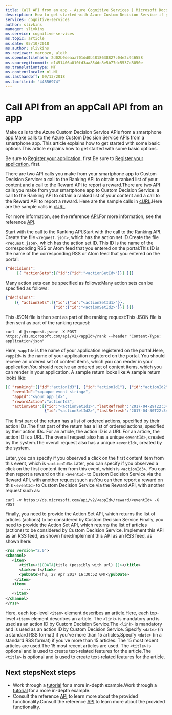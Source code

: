 ```yaml
---
title: Call API from an app - Azure Cognitive Services | Microsoft Docs
description: How to get started with Azure Custom Decision Service if you call the APIs from a smartphone app.
services: cognitive-services
author: slivkins
manager: slivkins
ms.service: cognitive-services
ms.topic: article
ms.date: 05/10/2018
ms.author: slivkins
ms.reviewer: marcozo, alekh
ms.openlocfilehash: 2d02b0deaaa701dd0b4818638827c04e2c946558
ms.sourcegitcommit: d1451406a010fd3aa854dc8e5b77dc5537d8050e
ms.translationtype: MT
ms.contentlocale: nl-NL
ms.lasthandoff: 09/13/2018
ms.locfileid: "44856974"
---
```

# <a name="call-api-from-an-app"></a><span data-ttu-id="867fe-103">Call API from an app</span><span class="sxs-lookup"><span data-stu-id="867fe-103">Call API from an app</span></span>

<span data-ttu-id="867fe-104">Make calls to the Azure Custom Decision Service APIs from a smartphone app.</span><span class="sxs-lookup"><span data-stu-id="867fe-104">Make calls to the Azure Custom Decision Service APIs from a smartphone app.</span></span> <span data-ttu-id="867fe-105">This article explains how to get started with some basic options.</span><span class="sxs-lookup"><span data-stu-id="867fe-105">This article explains how to get started with some basic options.</span></span>

<span data-ttu-id="867fe-106">Be sure to [Register your application](custom-decision-service-get-started-register.md), first.</span><span class="sxs-lookup"><span data-stu-id="867fe-106">Be sure to [Register your application](custom-decision-service-get-started-register.md), first.</span></span>

<span data-ttu-id="867fe-107">There are two API calls you make from your smartphone app to Custom Decision Service: a call to the Ranking API to obtain a ranked list of your content and a call to the Reward API to report a reward.</span><span class="sxs-lookup"><span data-stu-id="867fe-107">There are two API calls you make from your smartphone app to Custom Decision Service: a call to the Ranking API to obtain a ranked list of your content and a call to the Reward API to report a reward.</span></span> <span data-ttu-id="867fe-108">Here are the sample calls in [cURL](https://en.wikipedia.org/wiki/CURL).</span><span class="sxs-lookup"><span data-stu-id="867fe-108">Here are the sample calls in [cURL](https://en.wikipedia.org/wiki/CURL).</span></span>

<span data-ttu-id="867fe-109">For more information, see the reference [API](custom-decision-service-api-reference.md).</span><span class="sxs-lookup"><span data-stu-id="867fe-109">For more information, see the reference [API](custom-decision-service-api-reference.md).</span></span>

<span data-ttu-id="867fe-110">Start with the call to the Ranking API.</span><span class="sxs-lookup"><span data-stu-id="867fe-110">Start with the call to the Ranking API.</span></span> <span data-ttu-id="867fe-111">Create the file `<request.json>`, which has the action set ID.</span><span class="sxs-lookup"><span data-stu-id="867fe-111">Create the file `<request.json>`, which has the action set ID.</span></span> <span data-ttu-id="867fe-112">This ID is the name of the corresponding RSS or Atom feed that you entered on the portal:</span><span class="sxs-lookup"><span data-stu-id="867fe-112">This ID is the name of the corresponding RSS or Atom feed that you entered on the portal:</span></span>

```json
{"decisions":
     [{ "actionSets":[{"id":{"id":"<actionSetId>"}}] }]}
```

<span data-ttu-id="867fe-113">Many action sets can be specified as follows:</span><span class="sxs-lookup"><span data-stu-id="867fe-113">Many action sets can be specified as follows:</span></span>

```json
{"decisions":
    [{ "actionSets":[{"id":{"id":"<actionSetId1>"}},
                     {"id":{"id":"<actionSetId2>"}}] }]}
```

<span data-ttu-id="867fe-114">This JSON file is then sent as part of the ranking request:</span><span class="sxs-lookup"><span data-stu-id="867fe-114">This JSON file is then sent as part of the ranking request:</span></span>

```shell
curl -d @<request.json> -X POST https://ds.microsoft.com/api/v2/<appId>/rank --header "Content-Type: application/json"
```

<span data-ttu-id="867fe-115">Here, `<appId>` is the name of your application registered on the portal.</span><span class="sxs-lookup"><span data-stu-id="867fe-115">Here, `<appId>` is the name of your application registered on the portal.</span></span> <span data-ttu-id="867fe-116">You should receive an ordered set of content items, which you can render in your application.</span><span class="sxs-lookup"><span data-stu-id="867fe-116">You should receive an ordered set of content items, which you can render in your application.</span></span> <span data-ttu-id="867fe-117">A sample return looks like:</span><span class="sxs-lookup"><span data-stu-id="867fe-117">A sample return looks like:</span></span>

```json
[{ "ranking":[{"id":"actionId3"}, {"id":"actionId1"}, {"id":"actionId2"}],
   "eventId":"<opaque event string>",
   "appId":"<your app id>",
   "rewardAction":"actionId3",
   "actionSets":[{"id":"<actionSetId1>","lastRefresh":"2017-04-29T22:34:25.3401438Z"},
                 {"id":"<actionSetId2>","lastRefresh":"2017-04-30T22:34:25.3401438Z"}]}]
```

<span data-ttu-id="867fe-118">The first part of the return has a list of ordered actions, specified by their action IDs.</span><span class="sxs-lookup"><span data-stu-id="867fe-118">The first part of the return has a list of ordered actions, specified by their action IDs.</span></span> <span data-ttu-id="867fe-119">For an article, the action ID is a URL.</span><span class="sxs-lookup"><span data-stu-id="867fe-119">For an article, the action ID is a URL.</span></span> <span data-ttu-id="867fe-120">The overall request also has a unique `<eventId>`, created by the system.</span><span class="sxs-lookup"><span data-stu-id="867fe-120">The overall request also has a unique `<eventId>`, created by the system.</span></span>

<span data-ttu-id="867fe-121">Later, you can specify if you observed a click on the first content item from this event, which is `<actionId3>`.</span><span class="sxs-lookup"><span data-stu-id="867fe-121">Later, you can specify if you observed a click on the first content item from this event, which is `<actionId3>`.</span></span> <span data-ttu-id="867fe-122">You can then report a reward on this `<eventId>` to Custom Decision Service via the Reward API, with another request such as:</span><span class="sxs-lookup"><span data-stu-id="867fe-122">You can then report a reward on this `<eventId>` to Custom Decision Service via the Reward API, with another request such as:</span></span>

```shell
curl -v https://ds.microsoft.com/api/v2/<appId>/reward/<eventId> -X POST
```

<span data-ttu-id="867fe-123">Finally, you need to provide the Action Set API, which returns the list of articles (actions) to be considered by Custom Decision Service.</span><span class="sxs-lookup"><span data-stu-id="867fe-123">Finally, you need to provide the Action Set API, which returns the list of articles (actions) to be considered by Custom Decision Service.</span></span> <span data-ttu-id="867fe-124">Implement this API as an RSS feed, as shown here:</span><span class="sxs-lookup"><span data-stu-id="867fe-124">Implement this API as an RSS feed, as shown here:</span></span>

```xml
<rss version="2.0">
<channel>
   <item>
      <title><![CDATA[title (possibly with url) ]]></title>
      <link>url</link>
      <pubDate>Thu, 27 Apr 2017 16:30:52 GMT</pubDate>
    </item>
   <item>
       ....
   </item>
</channel>
</rss>
```

<span data-ttu-id="867fe-125">Here, each top-level `<item>` element describes an article.</span><span class="sxs-lookup"><span data-stu-id="867fe-125">Here, each top-level `<item>` element describes an article.</span></span> <span data-ttu-id="867fe-126">The `<link>` is mandatory and is used as an action ID by Custom Decision Service.</span><span class="sxs-lookup"><span data-stu-id="867fe-126">The `<link>` is mandatory and is used as an action ID by Custom Decision Service.</span></span> <span data-ttu-id="867fe-127">Specify `<date>` (in a standard RSS format) if you've more than 15 articles.</span><span class="sxs-lookup"><span data-stu-id="867fe-127">Specify `<date>` (in a standard RSS format) if you've more than 15 articles.</span></span> <span data-ttu-id="867fe-128">The 15 most recent articles are used.</span><span class="sxs-lookup"><span data-stu-id="867fe-128">The 15 most recent articles are used.</span></span> <span data-ttu-id="867fe-129">The `<title>` is optional and is used to create text-related features for the article.</span><span class="sxs-lookup"><span data-stu-id="867fe-129">The `<title>` is optional and is used to create text-related features for the article.</span></span>

## <a name="next-steps"></a><span data-ttu-id="867fe-130">Next steps</span><span class="sxs-lookup"><span data-stu-id="867fe-130">Next steps</span></span>

* <span data-ttu-id="867fe-131">Work through a [tutorial](custom-decision-service-tutorial-news.md) for a more in-depth example.</span><span class="sxs-lookup"><span data-stu-id="867fe-131">Work through a [tutorial](custom-decision-service-tutorial-news.md) for a more in-depth example.</span></span>
* <span data-ttu-id="867fe-132">Consult the reference [API](custom-decision-service-api-reference.md) to learn more about the provided functionality.</span><span class="sxs-lookup"><span data-stu-id="867fe-132">Consult the reference [API](custom-decision-service-api-reference.md) to learn more about the provided functionality.</span></span>